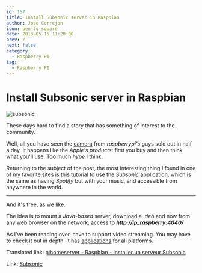 ```yaml
---
id: 157
title: Install Subsonic server in Raspbian
author: Jose Cerrejon
icon: pen-to-square
date: 2013-05-15 11:20:00
prev: /
next: false
category:
  - Raspberry PI
tag:
  - Raspberry PI
---
```


# Install Subsonic server in Raspbian

![subsonic](/images/subsonic.jpg)

These days hard to find a story that has something of interest to the community.

Well, all you have seen the [camera](http://www.raspberrypi.org/archives/3890) from *raspberrypi's* guys sold out in half a day. It happens like the *Apple's products*: first you buy and then think what you'll use. Too much *hype* I think.

Returning to the subject of the post, the most interesting thing I found in one of my favorite sites is this tutorial to use the *Subsonic* application, which is the same as having *Spotify* but with your music, and accessible from anywhere in the world.

- - -
And it's free, as we like.

The idea is to mount a *Java-based* server, download a *.deb* and now from any web browser on the network, access to ***http://ip_raspberry:4040/***

As I've been reading over, have to support video streaming. You may have to check it out in depth. It has [applications](http://www.subsonic.org/pages/apps.jsp) for all platforms.

Translated link: [pihomeserver - Raspbian - Installer un serveur Subsonic](http://translate.google.com/translate?hl=es&sl=fr&tl=en&u=http%3A%2F%2Fpihomeserver.wordpress.com%2F2013%2F05%2F11%2Fraspberry-pi-home-server-raspbian-installer-un-serveur-subsonic%2F)

Link: [Subsonic](http://www.subsonic.org)